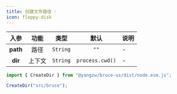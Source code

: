 ```yaml
---
title: 创建文件路径 💧
icon: floppy-disk
---
```


入参|功能|类型|默认|说明
:-:|:-:|:-:|:-:|-
**path**|路径|`String`|`""`|-
**dir**|上下文|`String`|`process.cwd()`|-

```js
import { CreateDir } from "@yangzw/bruce-us/dist/node.esm.js";

CreateDir("src/bruce");
```